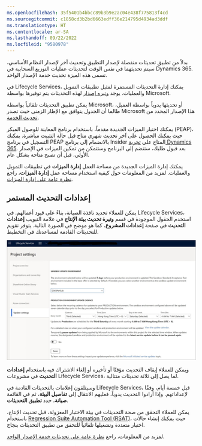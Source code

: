```yaml
---
ms.openlocfilehash: 35f5401b4bbcc89b3b9e2ac04e438f775813f4cd
ms.sourcegitcommit: c1858cd3b2bd6663edff36e214795d4934ad3ddf
ms.translationtype: HT
ms.contentlocale: ar-SA
ms.lasthandoff: 09/22/2022
ms.locfileid: "9580978"
---
```

بدلاً من تطبيق تحديثات منفصلة لإصدار التطبيق وتحديث آخر لإصدار النظام الأساسي، سيتم تحديثهما في نفس الوقت لتحديثات عمليات التوزيع السحابية في Dynamics 365. تسمى هذه الميزة تحديث خدمة الإصدار الواحد.

في Lifecycle Services، يمكنك إدارة التحديثات المستمرة لمثيل تطبيقات التمويل والعمليات. يوجد [وتيره إصدار](/dynamics365/fin-ops-core/fin-ops/get-started/public-preview-releases?azure-portal=true#release-cadence) لهذه التحديثات يتم توفيرها بواسطة Microsoft.

يمكن تطبيق التحديثات تلقائياً بواسطة Microsoft، أو تحديثها يدوياً بواسطة العميل، طالما أن الجدول يتوافق مع الإطار الزمني حيث تصدر Microsoft هذا الإصدار المحدد من [تحديث الخدمة](/dynamics365/fin-ops-core/fin-ops/get-started/public-preview-releases/?azure-portal=true).

يمكنك اختبار الميزات الجديدة مقدماً، باستخدام برنامج المعاينة للوصول المبكر (PEAP)، حيث يمكنك الحصول على آخر تحديث شهري متاح قبل حالة التثبيت مباشرة. يمكنك التسجيل في برنامج PEAP بالانضمام إلى برنامج Insider المتاح على [تجربة Dynamics 365](https://experience.dynamics.com/?azure-portal=true). بعد قبول طلبك، ستنضم إلى البرنامج وستتمكن من تمكين الميزات في الإصدار الأولي، قبل أن تصبح متاحة بشكل عام.

يمكنك إدارة الميزات الجديدة من مساحة العمل **إدارة الميزات** في تطبيقات التمويل والعمليات. لمزيد من المعلومات حول كيفية استخدام مساحة عمل **إدارة الميزات**، راجع [نظرة عامة على إدارة الميزات](/dynamics365/fin-ops-core/fin-ops/get-started/feature-management/feature-management-overview/?azure-portal=true).

## <a name="continuous-update-settings"></a>إعدادات التحديث المستمر

يمكن للعملاء تحديد نافذة الصيانة، بناءً على قيود أعمالهم. في Lifecycle Services، استخدم الحقول الموجودة في قسم **وتيرة تحديث بيئة الإنتاج** في علامة التبويب **إعدادات التحديث** في صفحة **إعدادات المشروع**، كما هو موضح في الصورة التالية. يتوفر تقويم للتحديثات القادمة لمساعدتك في التخطيط.

[![لقطة شاشة لعلامة التبويب "إعداد التحديث" في صفحة إعدادات المشروع.](../media/update-settings.jpg)](../media/update-settings.jpg#lightbox)

ويمكن للعملاء إيقاف التحديث مؤقتًا أو تأخيره أو إلغاء الاشتراك فيه باستخدام **إعدادات التحديث** في مشروعات Lifecycle Services، لما يصل إلى ثلاثة تحديثات متتالية.

وسيتلقون إعلامات بالتحديثات القادمة في Lifecycle Services، قبل خمسة أيام، وفقًا لإعداداتهم. وإذا أرادوا التحديث يدوياً، فعليهم الانتقال إلى **تفاصيل البيئة**، ثم في القائمة **صيانة**، حدد **تطبيق التحديثات**.

يمكن للعملاء التحقق من صحة التحديثات في بيئة الاختبار المعزولة، قبل تحديث الإنتاج، باستخدام [Regression Suite Automation Tool (RSAT)](/dynamics365/fin-ops-core/dev-itpro/perf-test/rsat/rsat-overview/?azure-portal=true)، حيث يمكنك إنشاء حالات اختبار متعددة وتشغيلها تلقائياً للتحقق من تطبيق التحديثات بنجاح.

لمزيد من المعلومات، راجع [نظرة عامة على تحديثات خدمة الإصدار الواحد](/dynamics365/fin-ops-core/dev-itpro/lifecycle-services/oneversion-overview?azure-portal=true&toc=/dynamics365/commerce/toc.json).
